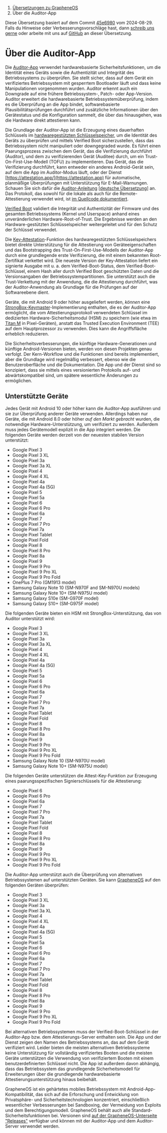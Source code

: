 <nav aria-label="breadcrumb">
	<ol class="breadcrumb">
		<li class="breadcrumb-item"><a href="grapheneos-preface.html">Übersetzungen zu GrapheneOS</a></li>
		<li class="breadcrumb-item active" aria-current="page">Über die Auditor-App</li>
	</ol>
</nav>

<div class="alert alert-primary">
	Diese Übersetzung basiert auf dem Commit <a href="https://github.com/GrapheneOS/AttestationServer/blob/45e69804d24298c5cd153d5676cf38228f8729aa/static/about.html">45e6980</a> vom 2024-08-29. Falls du Hinweise oder Verbesserungsvorschläge hast, dann <a href="contact.html">schreib uns gerne</a> oder arbeite mit uns auf <a href="https://github.com/dys2p/websites/blob/main/dys2p.com/grapheneos-attestation-about/de.md">GitHub</a> an dieser Übersetzung.
</div>

<!--
Copyright © 2018-2023 GrapheneOS

Permission is hereby granted, free of charge, to any person obtaining a copy
of this software and associated documentation files (the "Software"), to deal
in the Software without restriction, including without limitation the rights
to use, copy, modify, merge, publish, distribute, sublicense, and/or sell
copies of the Software, and to permit persons to whom the Software is
furnished to do so, subject to the following conditions:

The above copyright notice and this permission notice shall be included in
all copies or substantial portions of the Software.

THE SOFTWARE IS PROVIDED "AS IS", WITHOUT WARRANTY OF ANY KIND, EXPRESS OR
IMPLIED, INCLUDING BUT NOT LIMITED TO THE WARRANTIES OF MERCHANTABILITY,
FITNESS FOR A PARTICULAR PURPOSE AND NONINFRINGEMENT. IN NO EVENT SHALL THE
AUTHORS OR COPYRIGHT HOLDERS BE LIABLE FOR ANY CLAIM, DAMAGES OR OTHER
LIABILITY, WHETHER IN AN ACTION OF CONTRACT, TORT OR OTHERWISE, ARISING FROM,
OUT OF OR IN CONNECTION WITH THE SOFTWARE OR THE USE OR OTHER DEALINGS IN
THE SOFTWARE.
-->

<h1 id="about">Über die Auditor-App</h1>

Die [Auditor-App](https://play.google.com/store/apps/details?id=app.attestation.auditor.play) verwendet hardwarebasierte Sicherheitsfunktionen, um die Identität eines Geräts sowie die Authentizität und Integrität des Betriebssystems zu überprüfen. Sie stellt sicher, dass auf dem Gerät ein verifiziertes Betriebssystem mit gesperrtem Bootloader läuft und dass keine Manipulationen vorgenommen wurden. Auditor erkennt auch ein Downgrade auf eine frühere Betriebssystem-, Patch- oder App-Version. Auditor erweitert die hardwarebasierte Betriebssystemüberprüfung, indem es die Überprüfung an die App bindet, softwarebasierte Plausibilitätsprüfungen durchführt und zusätzliche Informationen über den Gerätestatus und die Konfiguration sammelt, die über das hinausgehen, was die Hardware direkt attestieren kann.

Die Grundlage der Auditor-App ist die Erzeugung eines dauerhaften Schlüssels im [hardwaregestützten Schlüsselspeicher](https://source.android.com/security/keystore/), um die Identität des Geräts zu überprüfen und mittels Verified Boot sicherzustellen, dass das Betriebssystem nicht manipuliert oder downgegraded wurde. Es führt einen Paarungsprozess zwischen dem Gerät, das die Verifizierung durchführt (Auditor), und dem zu verifizierenden Gerät (Auditee) durch, um ein Trust-On-First-Use-Modell (TOFU) zu implementieren. Das Gerät, das die Verifizierung durchführt, kann entweder ein anderes Android-Gerät sein, auf dem die App im Auditor-Modus läuft, oder der Dienst [https://attestation.app/](https://attestation.app) für automatische, planmäßige Überprüfungen mit Unterstützung für E-Mail-Warnungen. Schauen Sie sich dafür die [Auditor-Anleitung](https://attestation.app/tutorial) [[deutsche Übersetzung](grapheneos-attestation-tutorial.html)]  an. Das Protokoll, das sowohl für die lokale als auch für die Remote-Attestierung verwendet wird, ist [im Quellcode dokumentiert](https://github.com/GrapheneOS/Auditor/blob/80/app/src/main/java/app/attestation/auditor/AttestationProtocol.java#L120-L193).

[Verified Boot](https://source.android.com/security/verifiedboot/) validiert die Integrität und Authentizität der Firmware und des gesamten Betriebssystems (Kernel und Userspace) anhand eines unveränderlichen Hardware-Root-of-Trust. Die Ergebnisse werden an den Hardware-gestützten Schlüsselspeicher weitergeleitet und für den Schutz der Schlüssel verwendet.

Die [Key-Attestation](https://source.android.com/security/keystore/attestation)-Funktion des hardwaregestützten Schlüsselspeichers bietet direkte Unterstützung für die Attestierung von Geräteeigenschaften und das Bootstrapping des Trust-On-First-Use-Modells der Auditor-App durch eine grundlegende erste Verifizierung, die mit einem bekannten Root-Zertifikat verkettet wird. Die neueste Version der Key-Attestation liefert ein signierte Ausgabe mit u. a. dem Verified-Boot-Status, dem Verified-Boot-Schlüssel, einem Hash aller durch Verified Boot geschützten Daten und die Versionsangaben der Betriebssystempartitionen. Sie unterstützt auch die Trust-Verkettung mit der Anwendung, die die Attestierung durchführt, was der Auditor-Anwendung als Grundlage für die Prüfungen auf der Softwareebene dient.

Geräte, die mit Android 9 oder höher ausgeliefert werden, _können_ eine [StrongBox-Keymaster](https://developer.android.com/training/articles/keystore#HardwareSecurityModule)-Implementierung enthalten, die es der Auditor-App ermöglicht, die vom Attestierungsprotokoll verwendeten Schlüssel im dedizierten Hardware-Sicherheitsmodul (HSM) zu speichern (wie etwa im [Titan M](https://android-developers.googleblog.com/2018/10/building-titan-better-security-through.html) in Pixel-Geräten), anstatt das Trusted Execution Environment (TEE) auf dem Hauptprozessor zu verwenden. Dies kann die Angriffsfläche erheblich reduzieren.

Die Sicherheitsverbesserungen, die künftige Hardware-Generationen und künftige Android-Versionen bieten, werden von diesen Projekten genau verfolgt. Der Kern-Workflow und die Funktionen sind bereits implementiert, aber die Grundlage wird regelmäßig verbessert, ebenso wie die Benutzeroberfläche und die Dokumentation. Die App und der Dienst sind so konzipiert, dass sie mittels eines versionierten Protokolls auf- und abwärtskompatibel sind, um spätere wesentliche Änderungen zu ermöglichen.

<h2 id="device-support">Unterstützte Geräte</h2>

Jedes Gerät mit Android 10 oder höher kann die Auditor-App ausführen und sie zur Überprüfung anderer Geräte verwenden. Allerdings haben nur Geräte, die mit Android 8.0 oder höher _auf den Markt gebracht_ wurden, die notwendige Hardware-Unterstützung, um verifiziert zu werden. Außerdem muss jedes Gerätemodell explizit in die App integriert werden. Die folgenden Geräte werden derzeit von der neuesten stabilen Version unterstützt:

* Google Pixel 3
* Google Pixel 3 XL
* Google Pixel 3a
* Google Pixel 3a XL
* Google Pixel 4
* Google Pixel 4 XL
* Google Pixel 4a
* Google Pixel 4a (5G)
* Google Pixel 5
* Google Pixel 5a
* Google Pixel 6
* Google Pixel 6 Pro
* Google Pixel 6a
* Google Pixel 7
* Google Pixel 7 Pro
* Google Pixel 7a
* Google Pixel Tablet
* Google Pixel Fold
* Google Pixel 8
* Google Pixel 8 Pro
* Google Pixel 8a
* Google Pixel 9
* Google Pixel 9 Pro
* Google Pixel 9 Pro XL
* Google Pixel 9 Pro Fold
* OnePlus 7 Pro (GM1913 model)
* Samsung Galaxy Note 10 (SM-N970F and SM-N970U models)
* Samsung Galaxy Note 10+ (SM-N975U model)
* Samsung Galaxy S10e (SM-G970F model)
* Samsung Galaxy S10+ (SM-G975F model)

Die folgenden Geräte bieten ein HSM mit StrongBox-Unterstützung, das von Auditor unterstützt wird:

* Google Pixel 3
* Google Pixel 3 XL
* Google Pixel 3a
* Google Pixel 3a XL
* Google Pixel 4
* Google Pixel 4 XL
* Google Pixel 4a
* Google Pixel 4a (5G)
* Google Pixel 5
* Google Pixel 5a
* Google Pixel 6
* Google Pixel 6 Pro
* Google Pixel 6a
* Google Pixel 7
* Google Pixel 7 Pro
* Google Pixel 7a
* Google Pixel Tablet
* Google Pixel Fold
* Google Pixel 8
* Google Pixel 8 Pro
* Google Pixel 8a
* Google Pixel 9
* Google Pixel 9 Pro
* Google Pixel 9 Pro XL
* Google Pixel 9 Pro Fold
* Samsung Galaxy Note 10 (SM-N970U model)
* Samsung Galaxy Note 10+ (SM-N975U model)

Die folgenden Geräte unterstützen die Attest-Key-Funktion zur Erzeugung eines paarungsspezifischen Signierschlüssels für die Attestierung:

* Google Pixel 6
* Google Pixel 6 Pro
* Google Pixel 6a
* Google Pixel 7
* Google Pixel 7 Pro
* Google Pixel 7a
* Google Pixel Tablet
* Google Pixel Fold
* Google Pixel 8
* Google Pixel 8 Pro
* Google Pixel 8a
* Google Pixel 9
* Google Pixel 9 Pro
* Google Pixel 9 Pro XL
* Google Pixel 9 Pro Fold

Die Auditor-App unterstützt auch die Überprüfung von alternativen Betriebssystemen auf unterstützten Geräten. Sie kann [GrapheneOS](https://grapheneos.org/) auf den folgenden Geräten überprüfen:

* Google Pixel 3
* Google Pixel 3 XL
* Google Pixel 3a
* Google Pixel 3a XL
* Google Pixel 4
* Google Pixel 4 XL
* Google Pixel 4a
* Google Pixel 4a (5G)
* Google Pixel 5
* Google Pixel 5a
* Google Pixel 6
* Google Pixel 6 Pro
* Google Pixel 6a
* Google Pixel 7
* Google Pixel 7 Pro
* Google Pixel 7a
* Google Pixel Tablet
* Google Pixel Fold
* Google Pixel 8
* Google Pixel 8 Pro
* Google Pixel 8a
* Google Pixel 9
* Google Pixel 9 Pro
* Google Pixel 9 Pro XL
* Google Pixel 9 Pro Fold

Bei alternativen Betriebssystemen muss der Verified-Boot-Schlüssel in der Auditor-App bzw. dem Attestierungs-Server enthalten sein. Die App und der Dienst zeigen den Namen des Betriebssystems an, das auf dem Gerät verifiziert wird. Leider bieten die meisten alternativen Betriebssysteme keine Unterstützung für vollständig verifiziertes Booten und die meisten Geräte unterstützen die Verwendung von verifiziertem Booten mit einem benutzerdefinierten Schlüssel nicht. Die App ist außerdem davon abhängig, dass das Betriebssystem das grundlegende Sicherheitsmodell für Erweiterungen über die grundlegende hardwarebasierte Attestierungsunterstützung hinaus beibehält.

GrapheneOS ist ein gehärtetes mobiles Betriebssystem mit Android-App-Kompatibilität, das sich auf die Erforschung und Entwicklung von Privatsphäre- und Sicherheitstechnologien konzentriert, einschließlich wesentlicher Verbesserungen bei Sandboxing, der Vermeidung von Exploits und dem Berechtigungsmodell. GrapheneOS behält auch alle Standard-Sicherheitsfunktionen bei. Versionen sind [auf der GrapheneOS-Unterseite "Releases"](https://grapheneos.org/releases) verfügbar und können mit der Auditor-App und dem Auditor-Server verwendet werden.
